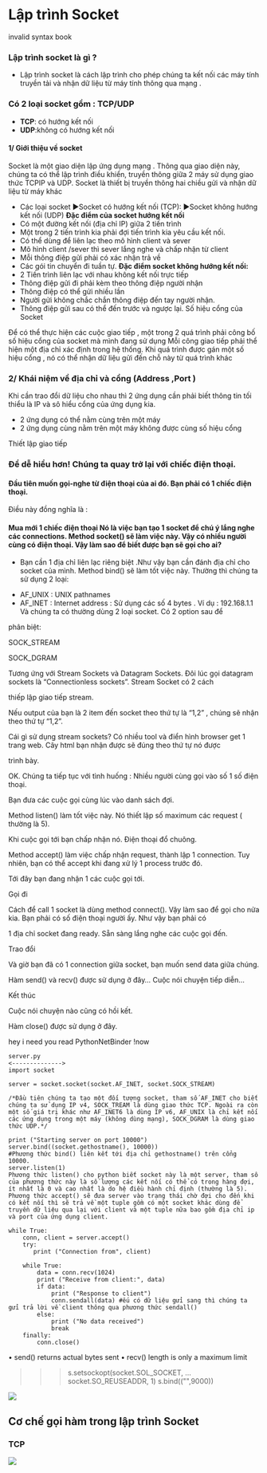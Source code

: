 # Lập trình Socket
invalid syntax book
### Lập trình socket là gì ?
- Lập trình socket là cách lập trình cho phép chúng ta kết nối các máy tính truyền tải và nhận dữ liệu từ máy tính thông qua mạng .
### Có 2 loại socket gồm : TCP/UDP
- **TCP**: có hướng kết nối
- **UDP**:không có hướng kết nối
#### 1/ Giới thiệu về socket
Socket là một giao diện lập ứng dụng mạng . Thông qua giao diện này, chúng ta có thể lập trình điều khiển, truyền thông giữa 2 máy sử dụng giao thức TCPIP và UDP.
Socket là thiết bị truyền thông hai chiều gửi và nhận dữ liệu từ máy khác
+ Các loại socket
►Socket có hướng kết nối (TCP):
►Socket không hướng kết nối (UDP)
**Đặc điểm của socket hướng kết nối**
+ Có một đường kết nối (địa chỉ IP) giữa 2 tiến trình
+ Một trong 2 tiến trình kia phải đợi tiến trình kia yêu cầu kết nối.
+ Có thể dùng để liên lạc theo mô hình client và sever
+ Mô hình client /sever thì sever lắng nghe và chấp nhận từ client
+ Mỗi thông điệp gửi phải có xác nhận trả về
+ Các gói tin chuyển đi tuần tự.
**Đặc điểm socket không hướng kết nối:**
+ 2 Tiến trình liên lạc với nhau không kết nối trực tiếp
+ Thông điệp gửi đi phải kèm theo thông điệp người nhận
+ Thông điệp có thể gửi nhiều lần 
+ Người gửi không chắc chắn thông điệp đến tay người nhận.
+ Thông điệp gửi sau có thể đến trước và ngược lại.
Số hiệu cổng của Socket

Để có thể thực hiện các cuộc giao tiếp , một trong 2 quá trình phải công bố số hiệu cổng của socket mà mình đang sử dụng
Mỗi công giao tiếp phải thể hiện một địa chỉ xác định trong hệ thống.
Khi quá trình được gán một số hiệu cổng , nó có thể nhận dữ liệu gửi đến chỗ này từ quá trình khác
### 2/ Khái niệm về địa chỉ và cổng (Address ,Port )
Khi cần trao đổi dữ liệu cho nhau thì 2 ứng dụng cần phải biết thông tin tối thiểu là IP và sô hiểu cổng của ứng dụng kia.
+ 2 ứng dụng có thể nằm cùng trên một máy
+ 2 ứng dụng cùng nằm trên một máy không được cùng số hiệu cổng

Thiết lập giao tiếp

<h3>Để dễ hiểu hơn! Chúng ta quay trở lại với chiếc điện thoại.</h3>

#### Đầu tiên muốn gọi-nghe từ điện thoại của ai đó. Bạn phải có 1 chiếc điện thoại.
Điều này đồng nghĩa là :

#### Mua mới 1 chiếc điện thoại Nó là việc bạn tạo 1 socket để chú ý lắng nghe các connections. Method socket() sẽ làm việc này. Vậy có nhiều người cùng có điện thoại. Vậy làm sao để biết được bạn sẽ gọi cho ai?
+ Bạn cần 1 địa chỉ liên lạc riêng biệt .Như vậy bạn cần đánh địa chỉ cho socket của mình. Method bind() sẽ làm tốt việc này. Thường thì chúng ta sử dụng 2 loại:

- AF_UNIX : UNIX pathnames
- AF_INET : Internet address : Sử dụng các số 4 bytes . Ví dụ : 192.168.1.1 Và chúng ta có thường dùng 2 loại socket. Có 2 option sau để 

phân biệt:

SOCK_STREAM

SOCK_DGRAM

Tương ứng với Stream Sockets và Datagram Sockets. Đôi lúc gọi datagram sockets là “Connectionless sockets”. Stream Socket có 2 cách 

thiếp lập giao tiếp stream.

Nếu output của bạn là 2 item đến socket theo thứ tự là “1,2” , chúng sẽ nhận theo thứ tự “1,2”. 

Cái gì sử dụng stream sockets? Có nhiều tool và điển hình browser get 1 trang web. Cây html bạn nhận được sẽ đúng theo thứ tự nó được 

trình bày. 

OK. Chúng ta tiếp tục với tình huống : Nhiều người cùng gọi vào số 1 số điện thoại.

Bạn đưa các cuộc gọi cùng lúc vào danh sách đợi.

Method listen() làm tốt việc này. Nó thiết lập số maximum các request ( thường là 5).

Khi cuộc gọi tới bạn chấp nhận nó. Điện thoại đổ chuông.

Method accept() làm việc chấp nhận request, thành lập 1 connection. Tuy nhiên, bạn có thể accept khi đang xử lý 1 process trước đó. 

Tới đây bạn đang nhận 1 các cuộc gọi tới.

Gọi đi

Cách để call 1 socket là dùng method connect(). Vậy làm sao để gọi cho nửa kia. Bạn phải có số điện thoại người ấy. Như vậy bạn phải có 

1 địa chỉ socket đang ready. Sẵn sàng lắng nghe các cuộc gọi đến.

Trao đổi

Và giờ bạn đã có 1 connection giữa socket, bạn muốn send data giữa chúng. 

Hàm send() và recv() được sử dụng ở đây… Cuộc nói chuyện tiếp diễn…

Kết thúc

Cuộc nói chuyện nào cũng có hồi kết.

Hàm close() được sử dụng ở đây.



hey i need you read PythonNetBinder !now  

```
server.py 
<-------------->
import socket
 
server = socket.socket(socket.AF_INET, socket.SOCK_STREAM)

/*Đầu tiên chúng ta tạo một đối tượng socket, tham số AF_INET cho biết chúng ta sử dụng IP v4, SOCK_TREAM là dùng giao thức TCP. Ngoài ra còn một số giá trị khác như AF_INET6 là dùng IP v6, AF_UNIX là chỉ kết nối các ứng dụng trong một máy (không dùng mạng), SOCK_DGRAM là dùng giao thức UDP.*/

print ("Starting server on port 10000")
server.bind((socket.gethostname(), 10000))
#Phương thức bind() liên kết tới địa chỉ gethostname() trên cổng 10000.
server.listen(1)
Phương thức listen() cho python biết socket này là một server, tham số của phương thức này là số lượng các kết nối có thể có trong hàng đợi, ít nhất là 0 và cao nhất là do hệ điều hành chỉ định (thường là 5). Phương thức accept() sẽ đưa server vào trạng thái chờ đợi cho đến khi có kết nối thì sẽ trả về một tuple gồm có một socket khác dùng để truyền dữ liệu qua lại với client và một tuple nữa bao gồm địa chỉ ip và port của ứng dụng client.

while True:
    conn, client = server.accept()
    try:
       print ("Connection from", client)
  
    while True:
        data = conn.recv(1024)
        print ("Receive from client:", data)
        if data:
            print ("Response to client")
            conn.sendall(data) #ếu có dữ liệu gửi sang thì chúng ta gửi trả lời về client thông qua phương thức sendall()
        else:
            print ("No data received")
            break
    finally:
        conn.close()
```


• send() returns actual bytes sent
• recv() length is only a maximum limit

>>> s.setsockopt(socket.SOL_SOCKET,
... socket.SO_REUSEADDR, 1)
>>> s.bind(("",9000))

<img src="https://image.prntscr.com/image/TLStA1fGQL6PPV1Vcrc8zQ.png">

## Cơ chế gọi hàm trong lập trình Socket
### TCP

<img src='https://loiuit.files.wordpress.com/2011/05/tcp2.jpg?w=620'>
